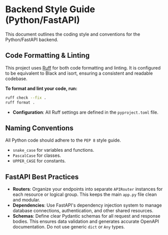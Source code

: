 # Backend Style Guide (Python/FastAPI)

This document outlines the coding style and conventions for the Python/FastAPI backend.

## Code Formatting & Linting

This project uses [Ruff](https://github.com/astral-sh/ruff) for both code formatting and linting. It is configured to be equivalent to Black and isort, ensuring a consistent and readable codebase.

**To format and lint your code, run:**

```bash
ruff check --fix .
ruff format .
```

- **Configuration**: All Ruff settings are defined in the `pyproject.toml` file.

## Naming Conventions

All Python code should adhere to the `PEP 8` style guide.

- `snake_case` for variables and functions.
- `PascalCase` for classes.
- `UPPER_CASE` for constants.

## FastAPI Best Practices

- **Routers**: Organize your endpoints into separate `APIRouter` instances for each resource or logical group. This keeps the main `app.py` file clean and modular.
- **Dependencies**: Use FastAPI's dependency injection system to manage database connections, authentication, and other shared resources.
- **Schemas**: Define clear Pydantic schemas for all request and response bodies. This ensures data validation and generates accurate OpenAPI documentation. Do not use generic `dict` or `Any` types.
